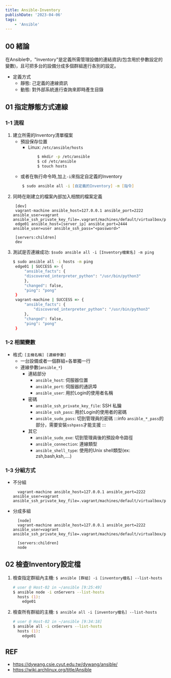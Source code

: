```yaml
---
title: Ansible-Inventory
publishDate: '2023-04-06'
tags: 
    - 'Ansible'
---
```


## 00 緒論
在Ansible中，"Inventory"是定義所需管理設備的連結資訊(包含用於參數設定的變數)，且可把多台的設備分成多個群組進行各別的設定。

- 定義方式
  * 靜態: 己定義的連線資訊
  * 動態: 對外部系統進行查詢來即時產生目錄

## 01 指定靜態方式連線
### 1-1 流程
1. 建立所需的Inventory清單檔案
   * 預設保存位置
       * Linux: `/etc/ansible/hosts`
           ```zsh
               $ mkdir -p /etc/ansible
               $ cd /etc/ansible
               $ touch hosts
           ```
   * 或者在執行命令時,加上`-i`來指定自定義的Inventory
   ```zsh
       $ sudo ansible all -i [自定義的Inventory] -m [指令]
   ```
2. 同時在剛建立的檔案內部加入相關的檔案定義
   ```config=
    [dev]
    vagrant-machine ansible_host=127.0.0.1 ansible_port=2222 ansible_user=vagrant ansible_ssh_private_key_file=.vagrant/machines/default/virtualbox/private_key
    edge01 ansible_host=[server_ip] ansible_port=2444 ansible_user=user ansible_ssh_pass="<password>"

    [servers:children]
    dev
   ```
4. 測試是否連線成功: `$sudo ansible all -i [Inventory檔案名] -m ping`
   ```zsh
   $ sudo ansible all -i hosts -m ping
    edge01 | SUCCESS => {
        "ansible_facts": {
        "discovered_interpreter_python": "/usr/bin/python3"
        },
        "changed": false,
        "ping": "pong"
    }
    vagrant-machine | SUCCESS => {
        "ansible_facts": {
            "discovered_interpreter_python": "/usr/bin/python3"
        },
        "changed": false,
        "ping": "pong"
    }
   ```
### 1-2 相關變數
- 格式: `[主機名稱] [連線參數]`
  * 一台設備或者一個群組=各單獨一行
  * 連線參數(`ansible_*`)
    * 連結部分
      * `ansible_host`: 伺服器位置
      * `ansible_port`: 伺服器的通訊埠
      * `ansible_user`: 用於Login的使用者名稱
    * 密碼
      * `ansible_ssh_private_key_file`: SSH 私鑰
      * `ansible_ssh_pass`: 用於Login的使用者的密碼
      * `ansible_sudo_pass`: 切到管理員的密碼
      :::info
        `ansible_*_pass`的部分，需要安裝`sshpass`才能支援
      :::
    * 其它
      * `ansible_sudo_exe`: 切到管理員後的預設命令路徑
      * `ansible_connection`: 連線類型
      * `ansible_shell_type`: 使用的Unix shell類型(ex: zsh,bash,ksh,....)
### 1-3 分組方式
- 不分組
  ```
    vagrant-machine ansible_host=127.0.0.1 ansible_port=2222 ansible_user=vagrant ansible_ssh_private_key_file=.vagrant/machines/default/virtualbox/private_key
  ```
- 分成多組
  ```
    [node]
    vagrant-machine ansible_host=127.0.0.1 ansible_port=2222 ansible_user=vagrant ansible_ssh_private_key_file=.vagrant/machines/default/virtualbox/private_key
    
    [servers:children]
    node
  ```
  
## 02 檢查Inventory設定檔
1. 檢查指定群組內主機: `$ ansible [群組] -i [inventory檔名] --list-hosts`
    ```zsh
    # user @ Host-02 in ~/ansible [9:25:49] 
    $ ansible node -i cnServers --list-hosts
      hosts (1):
        edge01
    ```
2. 檢查所有群組的主機: `$ ansible all -i [inventory檔名] --list-hosts`
    ```zsh
    # user @ Host-02 in ~/ansible [9:34:18] 
    $ ansible all -i cnServers --list-hosts
      hosts (1):
        edge01
    ```

## REF 
- https://dywang.csie.cyut.edu.tw/dywang/ansible/
- https://wiki.archlinux.org/title/Ansible